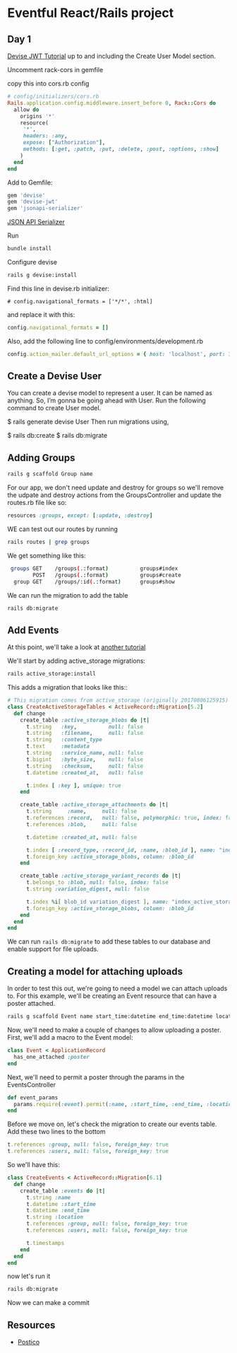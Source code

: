 # Eventful React/Rails project

## Day 1

[Devise JWT Tutorial](https://github.com/dakotalmartinez/rails-devise-jwt-tutorial) up to and including the Create User Model section.

Uncomment rack-cors in gemfile

copy this into cors.rb config

```rb
# config/initializers/cors.rb
Rails.application.config.middleware.insert_before 0, Rack::Cors do
  allow do
    origins '*'
    resource(
     '*',
     headers: :any,
     expose: ["Authorization"],
     methods: [:get, :patch, :put, :delete, :post, :options, :show]
    )
  end
end
```

Add to Gemfile:
```rb
gem 'devise'
gem 'devise-jwt'
gem 'jsonapi-serializer'
```

[JSON API Serializer](https://github.com/jsonapi-serializer/jsonapi-serializer)

Run 
```bash
bundle install
```

Configure devise

```bash
rails g devise:install
```

Find this line in devise.rb initializer:
 
```
# config.navigational_formats = ['*/*', :html]
```
and replace it with this:

```rb
config.navigational_formats = []
```


Also, add the following line to config/environments/development.rb

```rb
config.action_mailer.default_url_options = { host: 'localhost', port: 3000 }
```

## Create a Devise User

You can create a devise model to represent a user. It can be named as anything. So, I’m gonna be going ahead with User. Run the following command to create User model.

$ rails generate devise User
Then run migrations using,

$ rails db:create
$ rails db:migrate

## Adding Groups

```bash
rails g scaffold Group name
```

For our app, we don't need update and destroy for groups so we'll remove the udpate and destroy actions from the GroupsController and update the routes.rb file like so:

```rb
resources :groups, except: [:update, :destroy]
```

WE can test out our routes by running 

```bash
rails routes | grep groups
```

We get something like this: 

```bash
 groups GET    /groups(.:format)          groups#index
        POST   /groups(.:format)          groups#create
  group GET    /groups/:id(.:format)      groups#show
```

We can run the migration to add the table 

```bash
rails db:migrate
```

## Add Events

At this point, we'll take a look at [another tutorial](https://github.com/DakotaLMartinez/active_storage_with_api_tutorial/tree/main)

We'll start by adding active_storage migrations:

```bash
rails active_storage:install
```

This adds a migration that looks like this::

```rb
# This migration comes from active_storage (originally 20170806125915)
class CreateActiveStorageTables < ActiveRecord::Migration[5.2]
  def change
    create_table :active_storage_blobs do |t|
      t.string   :key,          null: false
      t.string   :filename,     null: false
      t.string   :content_type
      t.text     :metadata
      t.string   :service_name, null: false
      t.bigint   :byte_size,    null: false
      t.string   :checksum,     null: false
      t.datetime :created_at,   null: false

      t.index [ :key ], unique: true
    end

    create_table :active_storage_attachments do |t|
      t.string     :name,     null: false
      t.references :record,   null: false, polymorphic: true, index: false
      t.references :blob,     null: false

      t.datetime :created_at, null: false

      t.index [ :record_type, :record_id, :name, :blob_id ], name: "index_active_storage_attachments_uniqueness", unique: true
      t.foreign_key :active_storage_blobs, column: :blob_id
    end

    create_table :active_storage_variant_records do |t|
      t.belongs_to :blob, null: false, index: false
      t.string :variation_digest, null: false

      t.index %i[ blob_id variation_digest ], name: "index_active_storage_variant_records_uniqueness", unique: true
      t.foreign_key :active_storage_blobs, column: :blob_id
    end
  end
end

```

We can run `rails db:migrate` to add these tables to our database and enable support for file uploads.

## Creating a model for attaching uploads
In order to test this out, we're going to need a model we can attach uploads to. For this example, we'll be creating an Event resource that can have a poster attached.

```bash
rails g scaffold Event name start_time:datetime end_time:datetime location
```
Now, we'll need to make a couple of changes to allow uploading a poster. First, we'll add a macro to the Event model:
```rb
class Event < ApplicationRecord
  has_one_attached :poster
end
```
Next, we'll need to permit a poster through the params in the EventsController
```rb
def event_params
  params.require(:event).permit(:name, :start_time, :end_time, :location, :poster)
end
```
Before we move on, let's check the migration to create our events table.
Add these two lines to the bottom
```rb
t.references :group, null: false, foreign_key: true
t.references :users, null: false, foreign_key: true
```
So we'll have this:

```rb
class CreateEvents < ActiveRecord::Migration[6.1]
  def change
    create_table :events do |t|
      t.string :name
      t.datetime :start_time
      t.datetime :end_time
      t.string :location
      t.references :group, null: false, foreign_key: true
      t.references :users, null: false, foreign_key: true

      t.timestamps
    end
  end
end

```
now let's run it
```bash
rails db:migrate
```
Now we can make a commit

## Resources

- [Postico](https://eggerapps.at/postico/)